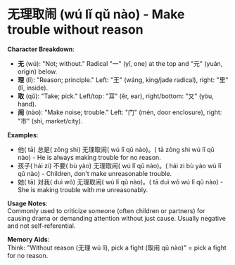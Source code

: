 # **无理取闹 (wú lǐ qǔ nào) - Make trouble without reason**

**Character Breakdown**:  
- **无** (wú): "Not; without." Radical "一" (yī, one) at the top and "元" (yuán, origin) below.  
- **理** (lǐ): "Reason; principle." Left: "王" (wáng, king/jade radical), right: "里" (lǐ, inside).  
- **取** (qǔ): "Take; pick." Left/top: "耳" (ěr, ear), right/bottom: "又" (yòu, hand).  
- **闹** (nào): "Make noise; trouble." Left: "门" (mén, door enclosure), right: "市" (shì, market/city).

**Examples**:  
- 他( tā) 总是( zǒng shì) 无理取闹( wú lǐ qǔ nào)。( tā zǒng shì wú lǐ qǔ nào) - He is always making trouble for no reason.  
- 孩子( hái zi) 不要( bù yào) 无理取闹( wú lǐ qǔ nào)。( hái zi bù yào wú lǐ qǔ nào) - Children, don't make unreasonable trouble.  
- 她( tā) 对我( duì wǒ) 无理取闹( wú lǐ qǔ nào)。( tā duì wǒ wú lǐ qǔ nào) - She is making trouble with me unreasonably.

**Usage Notes**:  
Commonly used to criticize someone (often children or partners) for causing drama or demanding attention without just cause. Usually negative and not self-referential.

**Memory Aids**:  
Think: "Without reason (无理 wú lǐ), pick a fight (取闹 qǔ nào)" = pick a fight for no reason.